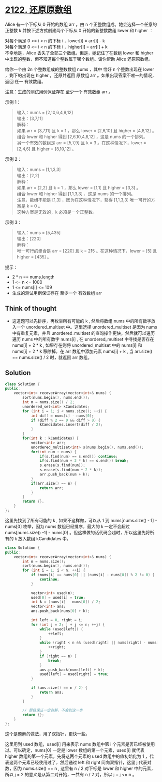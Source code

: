 # [2122. 还原原数组](https://leetcode.cn/problems/recover-the-original-array/description/)

Alice 有一个下标从 0 开始的数组 arr ，由 n 个正整数组成。她会选择一个任意的 正整数 k 并按下述方式创建两个下标从 0 开始的新整数数组 lower 和 higher ：

对每个满足 0 <= i < n 的下标 i ，lower[i] = arr[i] - k  
对每个满足 0 <= i < n 的下标 i ，higher[i] = arr[i] + k  
不幸地是，Alice 丢失了全部三个数组。但是，她记住了在数组 lower 和 higher 中出现的整数，但不知道每个整数属于哪个数组。请你帮助 Alice 还原原数组。

给你一个由 2n 个整数组成的整数数组 nums ，其中 恰好 n 个整数出现在 lower ，剩下的出现在 higher ，还原并返回 原数组 arr 。如果出现答案不唯一的情况，返回 任一 有效数组。

注意：生成的测试用例保证存在 至少一个 有效数组 arr 。

 

示例 1：

> 输入：nums = [2,10,6,4,8,12]  
> 输出：[3,7,11]  
> 解释：  
> 如果 arr = [3,7,11] 且 k = 1 ，那么 lower = [2,6,10] 且 higher = [4,8,12] 。  
> 组合 lower 和 higher 得到 [2,6,10,4,8,12] ，这是 nums 的一个排列。  
> 另一个有效的数组是 arr = [5,7,9] 且 k = 3 。在这种情况下，lower = [2,4,6] 且 higher = [8,10,12] 。  

示例 2：

> 输入：nums = [1,1,3,3]  
> 输出：[2,2]  
> 解释：  
> 如果 arr = [2,2] 且 k = 1 ，那么 lower = [1,1] 且 higher = [3,3] 。  
> 组合 lower 和 higher 得到 [1,1,3,3] ，这是 nums 的一个排列。  
> 注意，数组不能是 [1,3] ，因为在这种情况下，获得 [1,1,3,3] 唯一可行的方案是 k = 0 。  
> 这种方案是无效的，k 必须是一个正整数。  

示例 3：

> 输入：nums = [5,435]  
> 输出：[220]  
> 解释：  
> 唯一可行的组合是 arr = [220] 且 k = 215 。在这种情况下，lower = [5] 且 higher = [435] 。  
 

提示：

- 2 * n == nums.length
- 1 <= n <= 1000
- 1 <= nums[i] <= 109
- 生成的测试用例保证存在 至少一个 有效数组 arr


## Think of thought

- 这道题可以先排序，再枚举所有可能的 k , 然后将数组 nums 中的所有数字放入一个 unordered_multiset 中。这里选择 unordered_multiset 是因为 nums 中有重复元素，并且 unordered_multiset 的查询操作更快。然后就可以遍历遍历 nums 中的所有数字 nums[i] , 在 unordered_multiset 中寻找是否存在 nums[i] + 2 * k , 如果存在则将 unordered_multiset 中的 nums[i] 和 nums[i] + 2 * k 移除掉，在 arr 数组中添加元素 nums[i] + k , 当 arr.size() == nums.size() / 2 时，就返回 arr 数组。

## Solution

```cpp
class Solution {
public:
    vector<int> recoverArray(vector<int>& nums) {
        sort(nums.begin(), nums.end());
        int n = nums.size() / 2;
        unordered_set<int> kCandidates;
        for (int i = 1; i < nums.size(); ++i) {
            int diff = nums[i] - nums[0];
            if (diff % 2 == 0 && diff > 0) {
                kCandidates.insert(diff / 2);
            }
        }
        for(int k : kCandidates) {
            vector<int> arr;
            unordered_multiset<int> s(nums.begin(), nums.end());
            for(int num : nums) {
                if(s.find(num) == s.end()) continue;
                if(s.find(num + 2 * k) == s.end()) break;
                s.erase(s.find(num));
                s.erase(s.find(num + 2 * k));
                arr.push_back(num + k);
            }
            if(arr.size() == n) {
                return arr;
            }
        }
        return {};
    }
};
```
这里先找到了所有可能的 k , 如果不这样做，可以从 1 到 nums[nums.size() - 1] - nums[0] 枚举，因为 nums 数组已经排序，最大的 k 一定不会超过 nums[nums.size() -1] - nums[0] 。但这样做的话代码会超时，所以这里先将所有的 k 放入数组 kCandidates 中。

```cpp
class Solution {
public:
    vector<int> recoverArray(vector<int>& nums) {
        int n = nums.size();
        sort(nums.begin(), nums.end());
        for (int i = 1; i < n; ++i) {
            if (nums[i] == nums[0] || (nums[i] - nums[0]) % 2 != 0) {
                continue;
            }
            
            vector<int> used(n);
            used[0] = used[i] = true;
            int k = (nums[i] - nums[0]) / 2;
            vector<int> ans;
            ans.push_back(nums[0] + k);
            
            int left = 0, right = i;
            for (int j = 2; j + j <= n; ++j) {
                while (used[left]) {
                    ++left;
                }
                while (right < n && (used[right] || nums[right] - nums[left] != k * 2)) {
                    ++right;
                }
                if (right == n) {
                    break;
                }
                ans.push_back(nums[left] + k);
                used[left] = used[right] = true;
            }
            
            if (ans.size() == n / 2) {
                return ans;
            }
        }
        
        // 题目保证一定有解，不会到这一步
        return {};
    }
};
```
这个是题解的做法，用了双指针，更快一些。

这里用到 used 数组，used[i] 用来表示 nums 数组中第 i 个元素是否已经被使用过。可以确定，nums[0] 一定是 lower 数组的第一个元素，used[i] 就代表 higher 数组的第一个元素，先将这两个元素的 used 数组中的值初始化为 1 ，代表这两个元素已经使用过了，然后通过 left 和 right 同向双指针，这里 j 代表对数，因为 nums.size() == n , 这里有 n / 2 对下标是 lower 和 higher 中的元素，所以 j = 2 的意义是从第二对开始，一共有 n / 2 对，所以 j + j <= n 。
